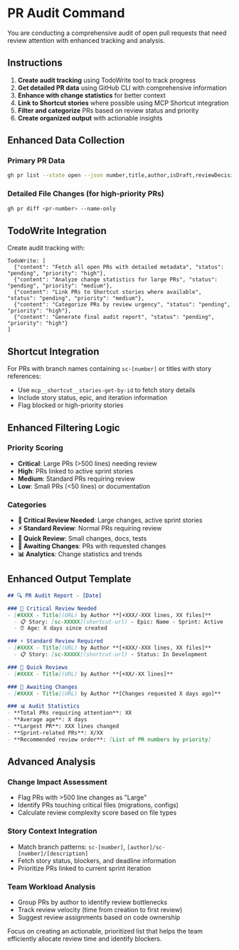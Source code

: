 # PR Audit Command

You are conducting a comprehensive audit of open pull requests that need review attention with enhanced tracking and analysis.

## Instructions

1. **Create audit tracking** using TodoWrite tool to track progress
2. **Get detailed PR data** using GitHub CLI with comprehensive information
3. **Enhance with change statistics** for better context
4. **Link to Shortcut stories** where possible using MCP Shortcut integration
5. **Filter and categorize** PRs based on review status and priority
6. **Create organized output** with actionable insights

## Enhanced Data Collection

### Primary PR Data
```bash
gh pr list --state open --json number,title,author,isDraft,reviewDecision,url,headRefName,additions,deletions,changedFiles,createdAt,updatedAt --limit 50
```

### Detailed File Changes (for high-priority PRs)
```bash
gh pr diff <pr-number> --name-only
```

## TodoWrite Integration

Create audit tracking with:
```
TodoWrite: [
  {"content": "Fetch all open PRs with detailed metadata", "status": "pending", "priority": "high"},
  {"content": "Analyze change statistics for large PRs", "status": "pending", "priority": "medium"},
  {"content": "Link PRs to Shortcut stories where available", "status": "pending", "priority": "medium"},
  {"content": "Categorize PRs by review urgency", "status": "pending", "priority": "high"},
  {"content": "Generate final audit report", "status": "pending", "priority": "high"}
]
```

## Shortcut Integration

For PRs with branch names containing `sc-[number]` or titles with story references:
- Use `mcp__shortcut__stories-get-by-id` to fetch story details
- Include story status, epic, and iteration information
- Flag blocked or high-priority stories

## Enhanced Filtering Logic

### Priority Scoring
- **Critical**: Large PRs (>500 lines) needing review
- **High**: PRs linked to active sprint stories
- **Medium**: Standard PRs requiring review
- **Low**: Small PRs (<50 lines) or documentation

### Categories
- **🚨 Critical Review Needed**: Large changes, active sprint stories
- **⚡ Standard Review**: Normal PRs requiring review
- **📝 Quick Review**: Small changes, docs, tests
- **🔄 Awaiting Changes**: PRs with requested changes
- **📊 Analytics**: Change statistics and trends

## Enhanced Output Template

```markdown
## 🔍 PR Audit Report - [Date]

### 🚨 Critical Review Needed
- [#XXXX - Title](URL) by Author **[+XXX/-XXX lines, XX files]**
  - 📋 Story: [sc-XXXXX](shortcut-url) - Epic: Name - Sprint: Active
  - ⏰ Age: X days since created

### ⚡ Standard Review Required  
- [#XXXX - Title](URL) by Author **[+XXX/-XXX lines, XX files]**
  - 📋 Story: [sc-XXXXX](shortcut-url) - Status: In Development

### 📝 Quick Reviews
- [#XXXX - Title](URL) by Author **[+XX/-XX lines]**

### 🔄 Awaiting Changes
- [#XXXX - Title](URL) by Author **[Changes requested X days ago]**

### 📊 Audit Statistics
- **Total PRs requiring attention**: XX
- **Average age**: X days  
- **Largest PR**: XXX lines changed
- **Sprint-related PRs**: X/XX
- **Recommended review order**: [List of PR numbers by priority]
```

## Advanced Analysis

### Change Impact Assessment
- Flag PRs with >500 line changes as "Large"
- Identify PRs touching critical files (migrations, configs)
- Calculate review complexity score based on file types

### Story Context Integration
- Match branch patterns: `sc-[number]`, `[author]/sc-[number]/[description]`
- Fetch story status, blockers, and deadline information
- Prioritize PRs linked to current sprint iteration

### Team Workload Analysis
- Group PRs by author to identify review bottlenecks
- Track review velocity (time from creation to first review)
- Suggest review assignments based on code ownership

Focus on creating an actionable, prioritized list that helps the team efficiently allocate review time and identify blockers.